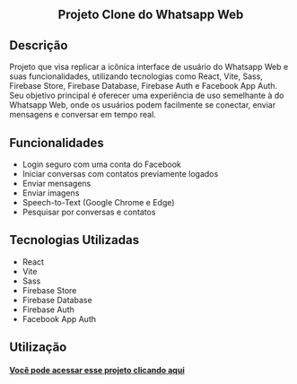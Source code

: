 <h2 align="center">Projeto Clone do Whatsapp Web</h2>

## Descrição

Projeto que visa replicar a icônica interface de usuário do Whatsapp Web e suas funcionalidades, utilizando tecnologias como React, Vite, Sass, Firebase Store, Firebase Database, Firebase Auth e Facebook App Auth. Seu objetivo principal é oferecer uma experiência de uso semelhante à do Whatsapp Web, onde os usuários podem facilmente se conectar, enviar mensagens e conversar em tempo real.

## Funcionalidades

* Login seguro com uma conta do Facebook
* Iniciar conversas com contatos previamente logados
* Enviar mensagens
* Enviar imagens
* Speech-to-Text (Google Chrome e Edge)
* Pesquisar por conversas e contatos

## Tecnologias Utilizadas

* React
* Vite
* Sass
* Firebase Store
* Firebase Database
* Firebase Auth
* Facebook App Auth

## Utilização

<h4><a href="https://joaopedrolt.github.io/whatsapp-clone-reactjs/">Você pode acessar esse projeto clicando aqui</a></h3>




